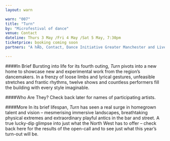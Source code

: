 ```yaml
---
layout: warn

warn: "007"
title: "Turn"
by: "Microfestival of dance"
venue: Contact
dateline: Thurs 3 May /Fri 4 May /Sat 5 May, 7:30pm
ticketprice: booking coming soon
partners: "A hÅb, Contact, Dance Initiative Greater Manchester and Live at LICA co-production."

---
```


####In Brief
Bursting into life for its fourth outing, *Turn* pivots into a new home to showcase new and experimental work from the region’s dancemakers.  In a frenzy of loose limbs and lyrical gestures, unfeasible stretches and frantic rhythms, twelve shows and countless performers fill the building with every style imaginable. 

####Who Are They?
Check back later for names of participating artists.

####More
In its brief lifespan, *Turn* has seen a real surge in homegrown talent and vision –  mesmerising immersive landscapes, breathtaking physical extremes and extraordinary playful antics in the bar and street.  A true lucky-dip glimpse into just what the North West has to offer – check back here for the results of the open-call and to see just what this year’s turn-out will be.